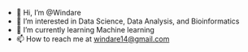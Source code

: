 - 👋 Hi, I’m @Windare
- 👀 I’m interested in Data Science, Data Analysis, and Bioinformatics
- 🌱 I’m currently learning Machine learning
- 📫 How to reach me at windare14@gmail.com

<!---
Windare/Windare is a ✨ special ✨ repository because its `README.md` (this file) appears on your GitHub profile.
You can click the Preview link to take a look at your changes.
--->
